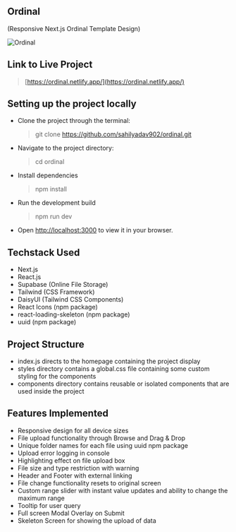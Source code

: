 ## Ordinal

(Responsive Next.js Ordinal Template Design)

![Ordinal](https://i.ibb.co/bN43S1J/Ordinal.png)

## Link to Live Project

> [https://ordinal.netlify.app/](https://ordinal.netlify.app/)

## Setting up the project locally

- Clone the project through the terminal:
  > git clone https://github.com/sahilyadav902/ordinal.git
- Navigate to the project directory:
  > cd ordinal
- Install dependencies
  > npm install
- Run the development build
  > npm run dev
- Open [http://localhost:3000](http://localhost:3000) to view it in your browser.

## Techstack Used

- Next.js
- React.js
- Supabase (Online File Storage)
- Tailwind (CSS Framework)
- DaisyUI (Tailwind CSS Components)
- React Icons (npm package)
- react-loading-skeleton (npm package)
- uuid (npm package)

## Project Structure

- index.js directs to the homepage containing the project display
- styles directory contains a global.css file containing some custom styling for the components
- components directory contains reusable or isolated components that are used inside the project

## Features Implemented

- Responsive design for all device sizes
- File upload functionality through Browse and Drag & Drop
- Unique folder names for each file using uuid npm package
- Upload error logging in console
- Highlighting effect on file upload box
- File size and type restriction with warning
- Header and Footer with external linking
- File change functionality resets to original screen
- Custom range slider with instant value updates and ability to change the maximum range
- Tooltip for user query
- Full screen Modal Overlay on Submit
- Skeleton Screen for showing the upload of data
